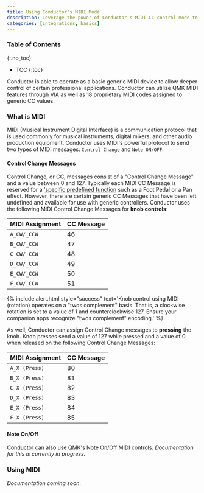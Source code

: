 ```yaml
---
title: Using Conductor's MIDI Mode
description: Leverage the power of Conductor's MIDI CC control mode to create native and deep integrations into your professional workflow applications like Lightroom and Premiere Pro
categories: [integrations, basics]
---
```


### Table of Contents
{:.no_toc}
* TOC
{:toc}

Conductor is able to operate as a basic generic MIDI device to allow deeper control of certain professional applications. Conductor can utilize QMK MIDI features through VIA as well as 18 proprietary MIDI codes assigned to generic CC values.

### What is MIDI

MIDI (Musical Instrument Digital Interface) is a communication protocol that is used commonly for musical instruments, digital mixers, and other audio production equipment. Conductor uses MIDI's powerful protocol to send two types of MIDI messages: `Control Change` and `Note ON/OFF`. 

#### Control Change Messages

Control Change, or CC, messages consist of a "Control Change Message" and a value between 0 and 127. Typically each MIDI CC Message is reserved for a ['specific predefined function](https://anotherproducer.com/online-tools-for-musicians/midi-cc-list/) such as a Foot Pedal or a Pan effect. However, there are certain generic CC Messages that have been left undefined and available for use with generic controllers. Conductor uses the following MIDI Control Change Messages for **knob controls**:

| MIDI Assignment | CC Message |
|-----------------|------------|
| `A_CW/_CCW` | 46 |
| `B_CW/_CCW` | 47 |
| `C_CW/_CCW` | 48 |
| `D_CW/_CCW` | 49 |
| `E_CW/_CCW` | 50 |
| `F_CW/_CCW` | 51 |

{% include alert.html style="success" text='Knob control using MIDI (rotation) operates on a "twos complement" basis. That is, a clockwise rotation is set to a value of 1 and counterclockwise 127. Ensure your companion apps recognize "twos complement" encoding.' %}

As well, Conductor can assign Control Change messages to **pressing** the knob. Knob presses send a value of 127 while pressed and a value of 0 when released on the following Control Change Messages:

| MIDI Assignment | CC Message |
|-----------------|------------|
| `A_X (Press)` | 80 |
| `B_X (Press)` | 81 |
| `C_X (Press)` | 82 |
| `D_X (Press)` | 83 |
| `E_X (Press)` | 84 |
| `F_X (Press)` | 85 |

#### Note On/Off

Conductor can also use QMK's Note On/Off MIDI controls. *Documentation for this is currently in progress.*

### Using MIDI

*Documentation coming soon.*
